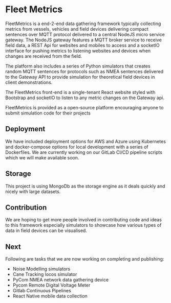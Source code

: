 # Fleet Metrics

FleetMetrics is a end-2-end data gathering framework typically collecting metrics from vessels, vehicles and field devices delivering compact sentences over MQTT protocol delivered to a central NodeJS micro service gateway. The NodeJS gateway features a MQTT broker service to receive field data, a REST Api for websites and mobiles to access and a socketIO interface for pushing metrics to listening websites and devices when changes are received from the field.

The platform also includes a series of Python simulators that creates random MQTT sentences for protocols such as NMEA sentences delivered to the Gateway API to provide simulation for theoretical field devices in client demonstrations.

The FleetMetrics front-end is a single-tenant React website styled with Bootstrap and socketIO to listen to any metric changes on the Gateway api.

FleetMetrics is provided as a open-source platform encouraging anyone to submit simulation code for their projects

## Deployment
We have included deployment options for AWS and Azure using Kubernetes and docker-compose options for local development with a series of Dockerfiles. We are currently working on our GitLab CI/CD pipeline scripts which we will make available soon.

## Storage
This project is using MongoDb as the storage engine as it deals quickly and nicely with large datasets.

## Contribution
We are hoping to get more people involved in contributing code and ideas to this framework especially simulators to showcase how various types of data in field devices can be visualised.

## Next
Following are tasks that we are now working on completing and publishing:
* Noise Modelling simulators
* Cane Tracking locos simulator
* PyCom NMEA network data gathering device
* Pycom Remote Digital Voltage Meter
* Gitlab Continuous Pipelines
* React Native mobile data collection
